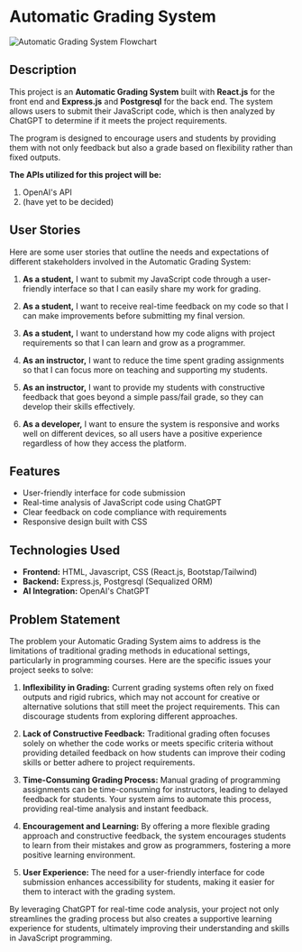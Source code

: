 # Automatic Grading System

![Automatic Grading System Flowchart](https://github.com/0xNullLight/Automatic_Grading_System---Project-2/blob/main/Automatic_Grading_System-FlowChart-Transparent_2.png?raw=true)

## Description

This project is an **Automatic Grading System** built with **React.js** for the front end and **Express.js** and **Postgresql** for the back end. The system allows users to submit their JavaScript code, which is then analyzed by ChatGPT to determine if it meets the project requirements.

The program is designed to encourage users and students by providing them with not only feedback but also a grade based on flexibility rather than fixed outputs.

**The APIs utilized for this project will be:**
1. OpenAI's API
2. (have yet to be decided)

## User Stories

Here are some user stories that outline the needs and expectations of different stakeholders involved in the Automatic Grading System:

1. **As a student,** I want to submit my JavaScript code through a user-friendly interface so that I can easily share my work for grading.

2. **As a student,** I want to receive real-time feedback on my code so that I can make improvements before submitting my final version.

3. **As a student,** I want to understand how my code aligns with project requirements so that I can learn and grow as a programmer.

4. **As an instructor,** I want to reduce the time spent grading assignments so that I can focus more on teaching and supporting my students.

5. **As an instructor,** I want to provide my students with constructive feedback that goes beyond a simple pass/fail grade, so they can develop their skills effectively.

6. **As a developer,** I want to ensure the system is responsive and works well on different devices, so all users have a positive experience regardless of how they access the platform.

## Features

- User-friendly interface for code submission
- Real-time analysis of JavaScript code using ChatGPT
- Clear feedback on code compliance with requirements
- Responsive design built with CSS

## Technologies Used

- **Frontend:** HTML, Javascript, CSS (React.js, Bootstap/Tailwind)
- **Backend:** Express.js, Postgresql (Sequalized ORM)
- **AI Integration:** OpenAI's ChatGPT

## Problem Statement

The problem your Automatic Grading System aims to address is the limitations of traditional grading methods in educational settings, particularly in programming courses. Here are the specific issues your project seeks to solve:

1. **Inflexibility in Grading:** Current grading systems often rely on fixed outputs and rigid rubrics, which may not account for creative or alternative solutions that still meet the project requirements. This can discourage students from exploring different approaches.

2. **Lack of Constructive Feedback:** Traditional grading often focuses solely on whether the code works or meets specific criteria without providing detailed feedback on how students can improve their coding skills or better adhere to project requirements.

3. **Time-Consuming Grading Process:** Manual grading of programming assignments can be time-consuming for instructors, leading to delayed feedback for students. Your system aims to automate this process, providing real-time analysis and instant feedback.

4. **Encouragement and Learning:** By offering a more flexible grading approach and constructive feedback, the system encourages students to learn from their mistakes and grow as programmers, fostering a more positive learning environment.

5. **User Experience:** The need for a user-friendly interface for code submission enhances accessibility for students, making it easier for them to interact with the grading system.

By leveraging ChatGPT for real-time code analysis, your project not only streamlines the grading process but also creates a supportive learning experience for students, ultimately improving their understanding and skills in JavaScript programming.
